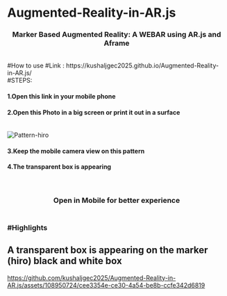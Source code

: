 # Augmented-Reality-in-AR.js
<h3 align="center">Marker Based Augmented Reality: A WEBAR using AR.js and Aframe</h3>
<br>
#How to use
#Link : https://kushaljgec2025.github.io/Augmented-Reality-in-AR.js/
<br> 
#STEPS:
<h4>1.Open this link in your mobile phone </h4>
<h4>2.Open this Photo in a big screen or print it out in a surface </h4>

<br>![Pattern-hiro](https://github.com/kushaljgec2025/Augmented-Reality-in-AR.js/assets/108950724/ff739f4b-ba7a-46d5-bfc6-2a206338f495|width=50)


<h4>3.Keep the mobile camera view on this pattern </h4>
<h4>4.The transparent box is appearing </h4>
<br>
<h3 align="center"> Open in Mobile for better experience <h3>
<br>
#Highlights
<h2>A transparent box is appearing on the marker (hiro) black and white box </h2>

https://github.com/kushaljgec2025/Augmented-Reality-in-AR.js/assets/108950724/cee3354e-ce30-4a54-be8b-ccfe342d6819


